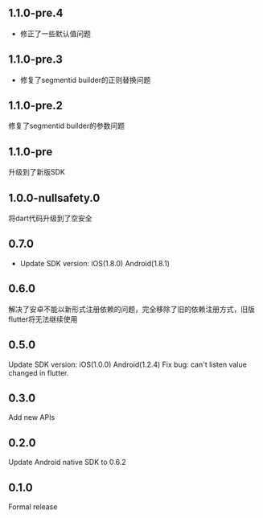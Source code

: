 
## 1.1.0-pre.4

* 修正了一些默认值问题

## 1.1.0-pre.3

* 修复了segmentid builder的正则替换问题

## 1.1.0-pre.2

修复了segmentid builder的参数问题
## 1.1.0-pre

升级到了新版SDK
## 1.0.0-nullsafety.0

将dart代码升级到了空安全

## 0.7.0

* Update SDK version: iOS(1.8.0) Android(1.8.1)

## 0.6.0

解决了安卓不能以新形式注册依赖的问题，完全移除了旧的依赖注册方式，旧版flutter将无法继续使用

## 0.5.0
Update SDK version: iOS(1.0.0) Android(1.2.4)
Fix bug: can't listen value changed in flutter.

## 0.3.0
Add new APIs

## 0.2.0
Update Android native SDK to 0.6.2

## 0.1.0
Formal release



